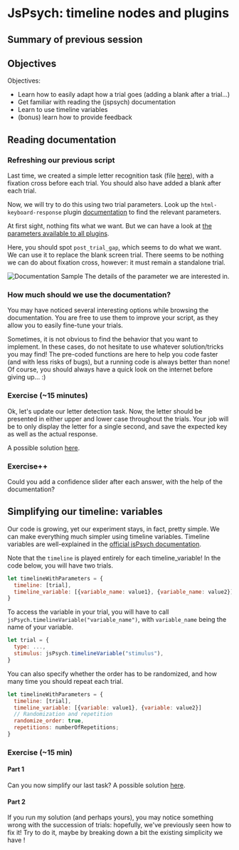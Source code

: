 # JsPsych: timeline nodes and plugins

## Summary of previous session

## Objectives

Objectives:
- Learn how to easily adapt how a trial goes (adding a blank after a trial...)
- Get familiar with reading the (jspsych) documentation
- Learn to use timeline variables
- (bonus) learn how to provide feedback


## Reading documentation
### Refreshing our previous script

Last time, we created a simple letter recognition task (file [here](../javascript_experiments/rich-timeline-tree.html)), with a fixation cross before each trial. You should also have added a blank after each trial.

Now, we will try to do this using two trial parameters. Look up the `html-keyboard-response` plugin [documentation](https://www.jspsych.org/latest/plugins/html-keyboard-response/#parameters) to find the relevant parameters.

At first sight, nothing fits what we want. But we can have a look at [the parameters available to all plugins](https://www.jspsych.org/latest/overview/plugins/#parameters-available-in-all-plugins).

Here, you should spot `post_trial_gap`, which seems to do what we want. We can use it to replace the blank screen trial. There seems to be nothing we can do about fixation cross, however: it must remain a standalone trial.

![Documentation Sample](./images/post_trial_gap.png)
The details of the parameter we are interested in.

### How much should we use the documentation?

You may have noticed several interesting options while browsing the documentation. You are free to use them to improve your script, as they allow you to easily fine-tune your trials.

Sometimes, it is not obvious to find the behavior that you want to implement. In these cases, do not hesitate to use whatever solution/tricks you may find! The pre-coded functions are here to help you code faster (and with less risks of bugs), but a running code is always better than none! Of course, you should always have a quick look on the internet before giving up... :)

### Exercise (~15 minutes)

Ok, let's update our letter detection task. Now, the letter should be presented in either upper and lower case throughout the trials. Your job will be to only display the letter for a single second, and save the expected key as well as the actual response.

A possible solution [here](../javascript_experiments/letter_detection_with_params.html).

### Exercise++

Could you add a confidence slider after each answer, with the help of the documentation?

## Simplifying our timeline: variables

Our code is growing, yet our experiment stays, in fact, pretty simple. We can make everything much simpler using timeline variables. Timeline variables are well-explained in the [official jsPsych documentation](https://www.jspsych.org/latest/tutorials/rt-task/#part-6-timeline-variables).

Note that the `timeline` is played entirely for each timeline_variable! In the code below, you will have two trials.

```javascript
let timelineWithParameters = {
  timeline: [trial],
  timeline_variable: [{variable_name: value1}, {variable_name: value2}]
}
```

To access the variable in your trial, you will have to call `jsPsych.timelineVariable("variable_name")`, with `variable_name` being the name of your variable.

```javascript
let trial = {
  type: ...,
  stimulus: jsPsych.timelineVariable("stimulus"),
}
```

You can also specify whether the order has to be randomized, and how many time you should repeat each trial.

```javascript
let timelineWithParameters = {
  timeline: [trial],
  timeline_variable: [{variable: value1}, {variable: value2}]
  // Randomization and repetition
  randomize_order: true,
  repetitions: numberOfRepetitions;
}
```

### Exercise (~15 min)

#### Part 1

Can you now simplify our last task? A possible solution [here](../javascript_experiments/letter_detection_with_timeline_variables.html).

#### Part 2
If you run my solution (and perhaps yours), you may notice something wrong with the succession of trials: hopefully, we've previously seen how to fix it! Try to do it, maybe by breaking down a bit the existing simplicity we have !

<!-- ## Providing feedback

### Modify the current trial

Suppose we want to provide feedback to the participant when they answer. We could do this by coloring the letter at the end of a trial: in green for a correct answer, in red for an incorrect answer.

One way to do it could be to display another trial after the actual one, with the stimulus as we like. But this isn't very elegant.

One other way is to update the trial

### Adding a feedback -->
